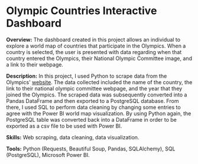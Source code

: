 # Olympic Countries Interactive Dashboard

**Overview:** The dashboard created in this project allows an individual to explore a world map of countries that participate in the Olympics. When a country is selected, the user is presented with data regarding when that country entered the Olympics, their National Olympic Committee image, and a link to their webpage.

**Description:** In this project, I used Python to scrape data from the Olympics' [website](https://olympics.com/ioc/national-olympic-committees). The data collected included the name of the country, the link to their national olympic committee webpage, and the year that they joined the Olympics. The scraped data was subsequently converted into a Pandas DataFrame and then exported to a PostgreSQL database. From there, I used SQL to perform data cleaning by changing some entries to agree with the Power BI world map visualization. By using Python again, the PostgreSQL table was converted back into a DataFrame in order to be exported as a csv file to be used with Power BI.

**Skills:** Web scraping, data cleaning, data visualization.

**Tools:** Python (Requests, Beautiful Soup, Pandas, SQLAlchemy), SQL (PostgreSQL), Microsoft Power BI.
